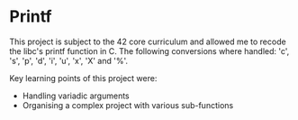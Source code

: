 # Printf

This project is subject to the 42 core curriculum and allowed me to recode the libc's printf function in C. 
The following conversions where handled: 'c', 's', 'p', 'd', 'i', 'u', 'x', 'X' and '%'.

Key learning points of this project were:
  - Handling variadic arguments
  - Organising a complex project with various sub-functions

